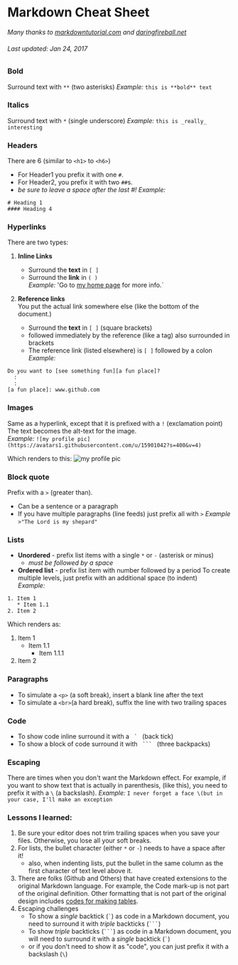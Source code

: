 # Markdown Cheat Sheet

_Many thanks to [markdowntutorial.com](http://www.markdowntutorial.com) and [daringfireball.net](http://daringfireball.net/projects/markdown/)_

###### Last updated: Jan 24, 2017

### Bold
Surround text with `**` \(two asterisks)
_Example:_ `this is **bold** text`

### Italics
Surround text with `*` \(single underscore)
_Example:_ `this is _really_ interesting`

### Headers 
There are 6 \(similar to `<h1>` to `<h6>`)
- For Header1 you prefix it with one `#`.
- For Header2, you prefix it with two `##`s.
- _be sure to leave a space after the last \#!_
_Example:_
```
# Heading 1
#### Heading 4
```

### Hyperlinks  
There are two types:  

1. **Inline Links**  
   - Surround the **text** in `[ ]`
   - Surround the **link** in `( )`  
   _Example:_  'Go to [my home page](http://dickdonohue.com) for more info.`

2. **Reference links**    
You put the actual link somewhere else \(like the bottom of the document.)
   * Surround the **text** in `[ ]` \(square brackets)
   * followed immediately by the reference \(like a tag\) also surrounded in brackets
   * The reference link \(listed elsewhere) is `[ ]` followed by a colon  
 _Example:_  
```
Do you want to [see something fun][a fun place]?  
  :
  :
[a fun place]: www.github.com
```

### Images  
Same as a hyperlink, except that it is prefixed with a `!` \(exclamation point)
The text becomes the alt-text for the image.  
_Example:_ `![my profile pic](https://avatars1.githubusercontent.com/u/15901042?s=400&v=4)`  

Which renders to this: 
![my profile pic](https://avatars1.githubusercontent.com/u/15901042?s=400&v=4)

### Block quote  
Prefix with a `>` \(greater than).  
* Can be a sentence or a paragraph
* If you have multiple paragraphs (line feeds) just prefix all with `>`
_Example_    
`>"The Lord is my shepard"`

### Lists  
* **Unordered** - prefix list items with a single `*`  or `-` \(asterisk or minus)  
  * _must be followed by a space_
* **Ordered list** - prefix list item with number followed by a period
To create multiple levels, just prefix with an additional space \(to indent)  
_Example:_ 
```
1. Item 1
   * Item 1.1
2. Item 2 
```
Which renders as:  
1. Item 1
   * Item 1.1
     * Item 1.1.1
2. Item 2  

### Paragraphs  
* To simulate a `<p>` \(a soft break), insert a blank line after the text
* To simulate a `<br>`\(a hard break), suffix the line with two trailing spaces

### Code  
* To show code inline surround it with a  ```  `  ``` (back tick)
* To show a block of code surround it with `  ```  ` (three backpacks)

### Escaping 
There are times when you don't want the Markdown effect.  For example, if you want to show text
that is actually in  parenthesis, \(like this), you need to prefix it with a `\` \(a backslash).
_Example:_  `I never forget a face \(but in your case, I'll make an exception`

### Lessons I learned:
1. Be sure your editor does not trim trailing spaces when you save your files.  Otherwise, you lose 
all your soft breaks. 
2. For lists, the bullet character \(either `*` or `-`) needs to have a space after it!
   - also, when indenting lists, put the bullet in the same column as the first character of text 
 level above it.  
3. There are folks (Github and Others) that have created extensions to the original Markdown 
 language.  For example, the Code mark-up is not part of the original definition. Other formatting 
 that is not part of the original design includes 
 [codes for making tables](https://help.github.com/articles/organizing-information-with-tables/).
4. Escaping challenges
   - To show a _single_ backtick \(``` ` ```) as code in a Markdown document, you need to surround 
   it with _triple_ backticks \(` ``` `)
   - To show _triple_ backticks \(` ``` `) as code in a Markdown document, you will need to 
   surround it with a _single_ backtick \(``` ` ```)
   - or if you don't need to show it as "code", you can just prefix it with a backslash  \(`\`)
